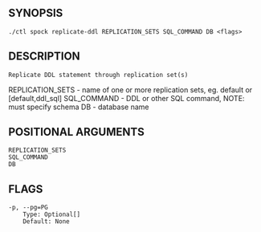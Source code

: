 ## SYNOPSIS
    ./ctl spock replicate-ddl REPLICATION_SETS SQL_COMMAND DB <flags>
 
## DESCRIPTION
    Replicate DDL statement through replication set(s)
REPLICATION_SETS - name of one or more replication sets, eg. default or [default,ddl_sql]
SQL_COMMAND - DDL or other SQL command, NOTE: must specify schema
DB - database name
 
## POSITIONAL ARGUMENTS
    REPLICATION_SETS
    SQL_COMMAND
    DB
 
## FLAGS
    -p, --pg=PG
        Type: Optional[]
        Default: None
